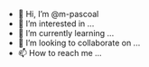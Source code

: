 - 👋 Hi, I’m @m-pascoal
- 👀 I’m interested in ...
- 🌱 I’m currently learning ...
- 💞️ I’m looking to collaborate on ...
- 📫 How to reach me ...

<!---
m-pascoal/m-pascoal is a ✨ special ✨ repository because its `README.md` (this file) appears on your GitHub profile.
You can click the Preview link to take a look at your changes.
--->
